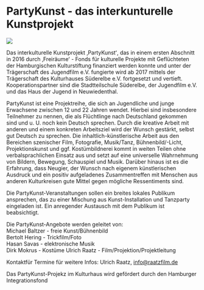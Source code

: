 # PartyKunst - das interkunturelle Kunstprojekt

![](/img/PartyKunst_18.jpg)

Das interkulturelle Kunstprojekt ‚PartyKunstʻ,
das in einem ersten Abschnitt in 2016 durch ‚Freiräumeʻ - Fonds für kulturelle Projekte mit Geflüchteten der Hamburgischen
Kulturstiftung finanziert werden konnte und unter der Trägerschaft des Jugendfilm e.V. fungierte wird ab 2017 mittels der Trägerschaft 
des Kulturhauses Süderelbe e.V. fortgesetzt und vertieft. Kooperationspartner sind die Stadtteilschule Süderelbe,
der Jugendfilm e.V. und das Haus der Jugend in Neuwiedenthal.

PartyKunst ist eine Projektreihe, die sich an Jugendliche und junge Erwachsene zwischen 12 und
22 Jahren wendet. Hierbei sind insbesondere Teilnehmer zu nennen, die als Flüchtlinge nach Deutschland gekommen sind 
und u. U. noch kein Deutsch sprechen. Durch die kreative Arbeit mit anderen und einem konkreten Arbeitsziel wird der Wunsch gestärkt,
selbst gut Deutsch zu sprechen. Die inhaltlich-künstlerische Arbeit aus den Bereichen szenischer Film, Fotografie,
Musik/Tanz, Bühnenbild/-Licht, Projektionskunst und ggf. Kostümbildnerei kommt in weiten
Teilen ohne verbalsprachlichen Einsatz aus und setzt auf eine universelle Wahrnehmung von
Bildern, Bewegung, Schauspiel und Musik. Darüber hinaus ist es die Erfahrung, dass Neugier, der
Wunsch nach eigenem künstlerischen Ausdruck und ein positiv aufgeladenes Zusammentreffen
mit Menschen aus anderen Kulturkreisen gute Mittel gegen mögliche Ressentiments sind.

Die  PartyKunst-Veranstaltungen sollen ein breites lokales Publikum
ansprechen, das zu einer Mischung aus Kunst-Installation und Tanzparty eingeladen ist.
Ein anregender Austausch mit dem Publikum ist beabsichtigt. 

Die PartyKunst-Angebote werden geleitet von:  
Michael Baltzer - freie Kunst/Bühnenbild  
Bertolt Hering - Trickfilm/Foto  
Hasan Savas - elektronische Musik  
Dirk Mokrus - Kostüme
Ulrich Raatz - Film/Projektion/Projektleitung  

Kontaktfür Termine für weitere Infos: Ulrich Raatz, info@raatzfilm.de

Das PartyKunst-Projekz im Kulturhaus wird gefördert durch den Hamburger Integrationsfond 


